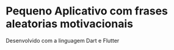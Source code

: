 # Pequeno Aplicativo com frases aleatorias motivacionais

Desenvolvido com a linguagem Dart e Flutter


